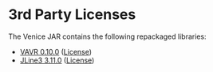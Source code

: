 # 3rd Party Licenses

The Venice JAR contains the following repackaged libraries:

* [VAVR 0.10.0](https://github.com/vavr-io/vavr)  ([License](https://raw.githubusercontent.com/vavr-io/vavr/master/LICENSE))
* [JLine3 3.11.0](https://github.com/jline/jline3)  ([License](https://raw.githubusercontent.com/jline/jline3/master/LICENSE.txt))
